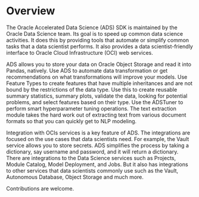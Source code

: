 # Overview

The Oracle Accelerated Data Science (ADS) SDK is maintained by the Oracle Data Science team. Its goal is to speed up common data science activities. It does this by providing tools that automate or simplify common tasks that a data scientist performs. It also provides a data scientist-friendly interface to Oracle Cloud Infrastructure (OCI) web services.

ADS allows you to store your data on Oracle Object Storage and read it into Pandas, natively. Use ADS to automate data transformation or get recommendations on what transformations will improve your models. Use Feature Types to create features that have multiple inheritances and are not bound by the restrictions of the data type. Use this to create reusable summary statistics, summary plots, validate the data, looking for potential problems, and select features based on their type. Use the ADSTuner to perform smart hyperparameter tuning operations. The text extraction module takes the hard work out of extracting text from various document formats so that you can quickly get to NLP modeling.

Integration with OCIs services is a key feature of ADS. The integrations are focused on the use cases that data scientists need. For example, the Vault service allows you to store secrets. ADS simplifies the process by taking a dictionary, say username and password, and it will return a dictionary. There are integrations to the Data Science services such as Projects, Module Catalog, Model Deployment, and Jobs. But it also has integrations to other services that data scientists commonly use such as the Vault, Autonomous Database, Object Storage and much more.

Contributions are welcome.
